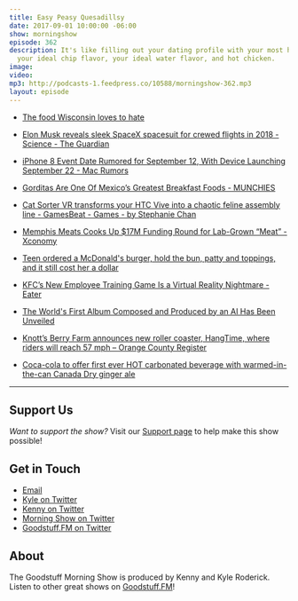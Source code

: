 ```yaml
---
title: Easy Peasy Quesadillsy
date: 2017-09-01 10:00:00 -06:00
show: morningshow
episode: 362
description: It's like filling out your dating profile with your most hated food,
  your ideal chip flavor, your ideal water flavor, and hot chicken.
image: 
video: 
mp3: http://podcasts-1.feedpress.co/10588/morningshow-362.mp3
layout: episode
---
```


* [The food Wisconsin loves to hate](http://www.jsonline.com/story/life/green-sheet/2017/08/24/food-wisconsin-loves-hate/595603001/)

* [Elon Musk reveals sleek SpaceX spacesuit for crewed flights in 2018 - Science - The Guardian](https://www.theguardian.com/science/2017/aug/24/elon-musk-reveals-sleek-spacex-spacesuit-for-crewed-flights-in-2018)

* [iPhone 8 Event Date Rumored for September 12, With Device Launching September 22 - Mac Rumors](https://www.macrumors.com/2017/08/23/iphone-8-event-date-rumored-for-september-12-with-device-launching-september-22/)

* [Gorditas Are One Of Mexico’s Greatest Breakfast Foods - MUNCHIES](https://munchies.vice.com/en_us/article/bjjyg8/gorditas-are-one-of-mexicos-greatest-breakfast-foods)

* [Cat Sorter VR transforms your HTC Vive into a chaotic feline assembly line - GamesBeat - Games - by Stephanie Chan](https://venturebeat.com/2017/08/22/cat-sorter-vr-transforms-your-htc-vive-into-a-chaotic-feline-assembly-line/)

* [Memphis Meats Cooks Up $17M Funding Round for Lab-Grown “Meat” - Xconomy](http://www.xconomy.com/san-francisco/2017/08/23/memphis-meats-cooks-up-17m-funding-round-for-lab-grown-meat/#)

* [Teen ordered a McDonald's burger, hold the bun, patty and toppings, and it still cost her a dollar](http://mashable.com/2017/08/23/mcdonalds-nothing-burger/#53rvJaLd4mqd)

* [KFC’s New Employee Training Game Is a Virtual Reality Nightmare - Eater](https://www.eater.com/2017/8/23/16192508/kfc-virtual-reality-training-oculus-rift)

* [The World's First Album Composed and Produced by an AI Has Been Unveiled](https://futurism.com/the-worlds-first-album-composed-and-produced-by-an-ai-has-been-unveiled/)

* [Knott’s Berry Farm announces new roller coaster, HangTime, where riders will reach 57 mph – Orange County Register](http://www.ocregister.com/2017/08/16/knotts-berry-farm-announces-new-roller-coaster-hangtime-where-riders-will-reach-57-mph/)

* [Coca-cola to offer first ever HOT carbonated beverage with warmed-in-the-can Canada Dry ginger ale](https://trello.com/c/MITzzPlB/22-coca-cola-to-offer-first-ever-hot-carbonated-beverage-with-warmed-in-the-can-canada-dry-ginger-ale-daily-mail-online)

---

## Support Us
*Want to support the show?* Visit our [Support page](https://goodstuff.fm/support) to help make this show possible!

## Get in Touch
* [Email](mailto:kyle@goodstuff.fm)
* [Kyle on Twitter](http://twitter.com/dogburps)
* [Kenny on Twitter](http://twitter.com/pizzarobotics)
* [Morning Show on Twitter](http://twitter.com/morningshowam)
* [Goodstuff.FM on Twitter](http://twitter.com/goodstufffm)

## About
The Goodstuff Morning Show is produced by Kenny and Kyle Roderick. Listen to other great shows on [Goodstuff.FM](http://goodstuff.fm/shows)!